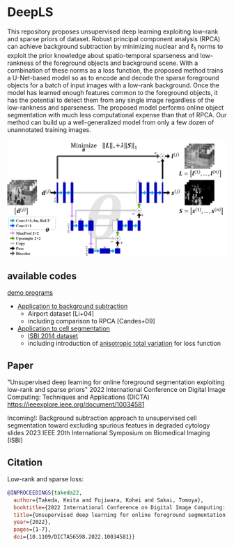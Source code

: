 # DeepLS
This repository proposes unsupervised deep learning exploiting low-rank and sparse priors of dataset.
Robust principal component analysis (RPCA) can achieve background subtraction by minimizing nuclear and $\ell_1$ norms to exploit the prior knowledge about spatio-temporal sparseness and low-rankness of the foreground objects and background scene.
With a combination of these norms as a loss function, the proposed method trains a U-Net-based model so as to encode and decode the sparse foreground objects for a batch of input images with a low-rank background.
Once the model has learned enough features common to the foreground objects, it has the potential to detect them from any single image regardless of the low-rankness and sparseness.
The proposed model performs online object segmentation with much less computational expense than that of RPCA.
Our method can build up a well-generalized model from only a few dozen of unannotated training images.

![](model_architecture.png)

## available codes
[demo programs](./demo)
- [Application to background subtraction](./demo/demo_background_subtraction.ipynb)
  - Airport dataset [Li+04]
  - including comparison to RPCA [Candes+09]
- [Application to cell segmentation](./demo/demo_cell_segmentation.ipynb)
  - [ISBI 2014 dataset](https://cs.adelaide.edu.au/~carneiro/isbi14_challenge/)
  - including introduction of [anisotropic total variation](https://en.wikipedia.org/wiki/Total_variation_denoising) for loss function

## Paper
"Unsupervised deep learning for online foreground segmentation exploiting low-rank and sparse priors"
2022 International Conference on Digital Image Computing: Techniques and Applications (DICTA)
https://ieeexplore.ieee.org/document/10034581

Incoming!:
Background subtraction approach to unsupervised cell segmentation toward excluding spurious featues in degraded cytology slides
2023 IEEE 20th International Symposium on Biomedical Imaging (ISBI)

## Citation
Low-rank and sparse loss:
```bib
@INPROCEEDINGS{takeda22,
  author={Takeda, Keita and Fujiwara, Kohei and Sakai, Tomoya},
  booktitle={2022 International Conference on Digital Image Computing: Techniques and Applications (DICTA)}, 
  title={Unsupervised deep learning for online foreground segmentation exploiting low-rank and sparse priors}, 
  year={2022},
  pages={1-7},
  doi={10.1109/DICTA56598.2022.10034581}}
```


